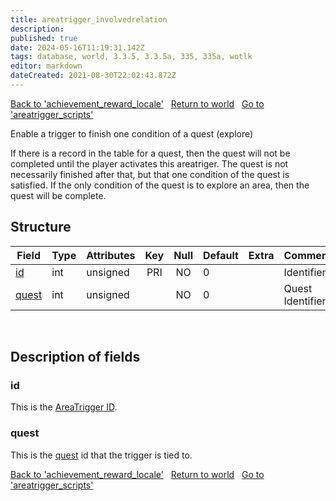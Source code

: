 ```yaml
---
title: areatrigger_involvedrelation
description:
published: true
date: 2024-05-16T11:19:31.142Z
tags: database, world, 3.3.5, 3.3.5a, 335, 335a, wotlk
editor: markdown
dateCreated: 2021-08-30T22:02:43.872Z
---
```


<a href="https://trinitycore.info/en/database/335/world/achievement_reward_locale" class="mt-5 v-btn v-btn--depressed v-btn--flat v-btn--outlined theme--light v-size--default darkblue--text text--lighten-3"><span class="v-btn__content"><i aria-hidden="true" class="v-icon notranslate v-icon--left mdi mdi-arrow-left theme--light"></i><span>Back to 'achievement_reward_locale'</span></span></a>&nbsp;&nbsp;&nbsp;<a href="https://trinitycore.info/en/database/335/world/home" class="mt-5 v-btn v-btn--depressed v-btn--flat v-btn--outlined theme--light v-size--default darkblue--text text--lighten-3"><span class="v-btn__content"><i aria-hidden="true" class="v-icon notranslate v-icon--left mdi mdi-home-outline theme--light"></i><span>Return to world</span></span></a>&nbsp;&nbsp;&nbsp;<a href="https://trinitycore.info/en/database/335/world/areatrigger_scripts" class="mt-5 v-btn v-btn--depressed v-btn--flat v-btn--outlined theme--light v-size--default darkblue--text text--lighten-3"><span class="v-btn__content"><span>Go to 'areatrigger_scripts'</span><i aria-hidden="true" class="v-icon notranslate v-icon--right mdi mdi-arrow-right theme--light"></i></span></a>

Enable a trigger to finish one condition of a quest (explore)

If there is a record in the table for a quest, then the quest will not be completed until the player activates this areatriger. The quest is not necessarily finished after that, but that one condition of the quest is satisfied. If the only condition of the quest is to explore an area, then the quest will be complete.

## Structure

| Field | Type | Attributes | Key | Null | Default | Extra | Comment |
| --- | --- | --- | :---: | :---: | --- | --- | --- |
| [id](#id-alt) | int | unsigned | PRI | NO | 0 |  | Identifier |
| [quest](#quest) | int | unsigned |  | NO | 0 |  | Quest Identifier |
&nbsp;
## Description of fields

### id <!-- {#id-alt} -->
This is the [AreaTrigger ID](/files/DBC/335/areatrigger#id).
&nbsp;

### quest
This is the [quest](../world/quest_template#id) id that the trigger is tied to.
&nbsp;

<a href="https://trinitycore.info/en/database/335/world/achievement_reward_locale" class="mt-5 v-btn v-btn--depressed v-btn--flat v-btn--outlined theme--light v-size--default darkblue--text text--lighten-3"><span class="v-btn__content"><i aria-hidden="true" class="v-icon notranslate v-icon--left mdi mdi-arrow-left theme--light"></i><span>Back to 'achievement_reward_locale'</span></span></a>&nbsp;&nbsp;&nbsp;<a href="https://trinitycore.info/en/database/335/world/home" class="mt-5 v-btn v-btn--depressed v-btn--flat v-btn--outlined theme--light v-size--default darkblue--text text--lighten-3"><span class="v-btn__content"><i aria-hidden="true" class="v-icon notranslate v-icon--left mdi mdi-home-outline theme--light"></i><span>Return to world</span></span></a>&nbsp;&nbsp;&nbsp;<a href="https://trinitycore.info/en/database/335/world/areatrigger_scripts" class="mt-5 v-btn v-btn--depressed v-btn--flat v-btn--outlined theme--light v-size--default darkblue--text text--lighten-3"><span class="v-btn__content"><span>Go to 'areatrigger_scripts'</span><i aria-hidden="true" class="v-icon notranslate v-icon--right mdi mdi-arrow-right theme--light"></i></span></a>
